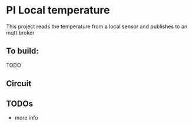 # PI Local temperature

This project reads the temperature from a local sensor and publishes
to an mqtt broker 


## To build:
TODO

## Circuit

## TODOs
- more info  

